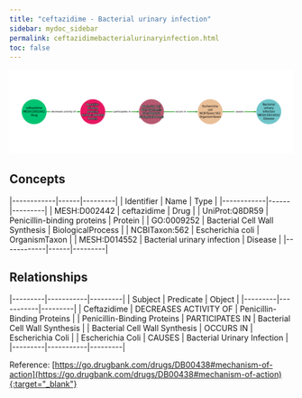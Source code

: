 ```yaml
---
title: "ceftazidime - Bacterial urinary infection"
sidebar: mydoc_sidebar
permalink: ceftazidimebacterialurinaryinfection.html
toc: false 
---
```


![Path Visualization](/images/ceftazidimebacterialurinaryinfection.png)

## Concepts

|------------|------|---------|
| Identifier | Name | Type    |
|------------|------|---------|
| MESH:D002442 | ceftazidime | Drug |
| UniProt:Q8DR59 | Penicillin-binding proteins | Protein |
| GO:0009252 | Bacterial Cell Wall Synthesis | BiologicalProcess |
| NCBITaxon:562 | Escherichia coli | OrganismTaxon |
| MESH:D014552 | Bacterial urinary infection | Disease |
|------------|------|---------|

## Relationships

|---------|-----------|---------|
| Subject | Predicate | Object  |
|---------|-----------|---------|
| Ceftazidime | DECREASES ACTIVITY OF | Penicillin-Binding Proteins |
| Penicillin-Binding Proteins | PARTICIPATES IN | Bacterial Cell Wall Synthesis |
| Bacterial Cell Wall Synthesis | OCCURS IN | Escherichia Coli |
| Escherichia Coli | CAUSES | Bacterial Urinary Infection |
|---------|-----------|---------|

Reference: [https://go.drugbank.com/drugs/DB00438#mechanism-of-action](https://go.drugbank.com/drugs/DB00438#mechanism-of-action){:target="_blank"}